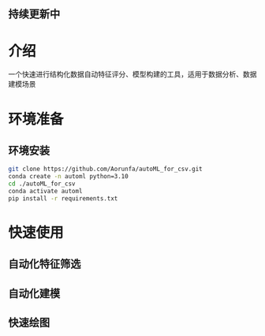 ## 持续更新中
# 介绍
一个快速进行结构化数据自动特征评分、模型构建的工具，适用于数据分析、数据建模场景

# 环境准备
## 环境安装
```bash
git clone https://github.com/Aorunfa/autoML_for_csv.git
conda create -n automl python=3.10
cd ./autoML_for_csv
conda activate automl
pip install -r requirements.txt
```

# 快速使用
## 自动化特征筛选


## 自动化建模

## 快速绘图

